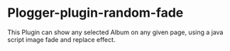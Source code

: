 Plogger-plugin-random-fade
==========================

This Plugin can show any selected Album on any given page, using a java script image fade and replace effect.
